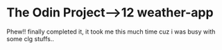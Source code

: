 # The Odin Project-->12 weather-app

Phew!! finally completed it, it took me this much time cuz i was busy with some clg stuffs..